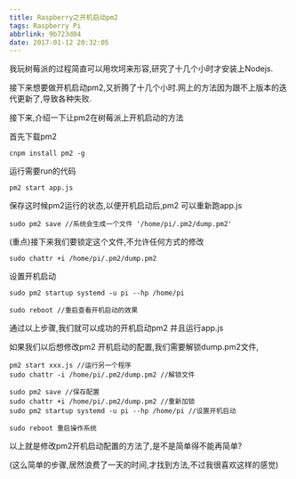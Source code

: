 ```yaml
---
title: Raspberry之开机启动pm2
tags: Raspberry Pi
abbrlink: 9b723d04
date: 2017-01-12 20:32:05
---
```


我玩树莓派的过程简直可以用坎坷来形容,研究了十几个小时才安装上Nodejs.

接下来想要做开机启动pm2,又折腾了十几个小时.网上的方法因为跟不上版本的迭代更新了,导致各种失败.

接下来,介绍一下让pm2在树莓派上开机启动的方法

首先下载pm2
```
cnpm install pm2 -g
```

运行需要run的代码
```
pm2 start app.js
```
<!-- more -->

保存这时候pm2运行的状态,以便开机启动后,pm2 可以重新跑app.js

```
sudo pm2 save //系统会生成一个文件 '/home/pi/.pm2/dump.pm2'
```

(重点)接下来我们要锁定这个文件,不允许任何方式的修改

```
sudo chattr +i /home/pi/.pm2/dump.pm2
```

设置开机启动
```
sudo pm2 startup systemd -u pi --hp /home/pi

sudo reboot //重启查看开机启动的效果
```

通过以上步骤,我们就可以成功的开机启动pm2 并且运行app.js

如果我们以后想修改pm2 开机启动的配置,我们需要解锁dump.pm2文件,


```
pm2 start xxx.js //运行另一个程序
sudo chattr -i /home/pi/.pm2/dump.pm2 //解锁文件

sudo pm2 save //保存配置
sudo chattr +i /home/pi/.pm2/dump.pm2 //重新加锁
sudo pm2 startup systemd -u pi --hp /home/pi //设置开机启动

sudo reboot 重启操作系统

```
以上就是修改pm2开机启动配置的方法了,是不是简单得不能再简单?

(这么简单的步骤,居然浪费了一天的时间,才找到方法,不过我很喜欢这样的感觉)




